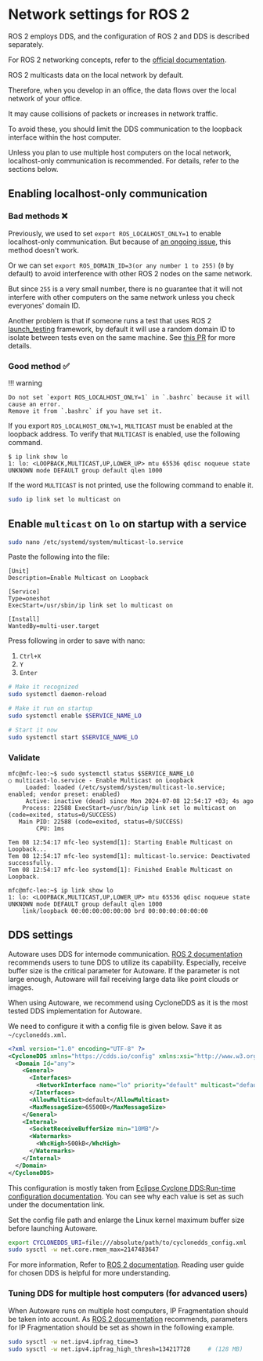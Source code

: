# Network settings for ROS 2

ROS 2 employs DDS, and the configuration of ROS 2 and DDS is described separately.

For ROS 2 networking concepts, refer to the [official documentation](http://design.ros2.org/articles/ros_on_dds.html).

ROS 2 multicasts data on the local network by default.

Therefore, when you develop in an office, the data flows over the local network of your office.

It may cause collisions of packets or increases in network traffic.

To avoid these, you should limit the DDS communication to the loopback interface within the host computer.

Unless you plan to use multiple host computers on the local network, localhost-only communication is recommended.
For details, refer to the sections below.

## Enabling localhost-only communication

### Bad methods ❌

Previously, we used to set `export ROS_LOCALHOST_ONLY=1` to enable localhost-only communication.
But because of [an ongoing issue](https://github.com/ros2/rmw_cyclonedds/issues/370), this method doesn't work.

Or we can set `export ROS_DOMAIN_ID=3(or any number 1 to 255)` (`0` by default) to avoid interference with other ROS 2 nodes on the same network.

But since `255` is a very small number, there is no guarantee that it will not interfere with other computers on the same network unless you check everyones' domain ID.

Another problem is that if someone runs a test that uses ROS 2 [launch_testing](https://github.com/ros2/launch/blob/a317c54bbbf2dfeec35fbb6d2b5913939d02750d/launch_testing/README.md) framework,
by default it will use a random domain ID to isolate between tests even on the same machine.
See [this PR](https://github.com/ros2/launch/pull/251) for more details.

### Good method ✅

!!! warning

    Do not set `export ROS_LOCALHOST_ONLY=1` in `.bashrc` because it will cause an error.
    Remove it from `.bashrc` if you have set it.

If you export `ROS_LOCALHOST_ONLY=1`, `MULTICAST` must be enabled at the loopback address.
To verify that `MULTICAST` is enabled, use the following command.

```console
$ ip link show lo
1: lo: <LOOPBACK,MULTICAST,UP,LOWER_UP> mtu 65536 qdisc noqueue state UNKNOWN mode DEFAULT group default qlen 1000
```

If the word `MULTICAST` is not printed, use the following command to enable it.

```bash
sudo ip link set lo multicast on
```

## Enable `multicast` on `lo` on startup with a service

```bash
sudo nano /etc/systemd/system/multicast-lo.service
```

Paste the following into the file:

```service
[Unit]
Description=Enable Multicast on Loopback

[Service]
Type=oneshot
ExecStart=/usr/sbin/ip link set lo multicast on

[Install]
WantedBy=multi-user.target
```

Press following in order to save with nano:

1. `Ctrl+X`
2. `Y`
3. `Enter`

```bash
# Make it recognized
sudo systemctl daemon-reload

# Make it run on startup
sudo systemctl enable $SERVICE_NAME_LO

# Start it now
sudo systemctl start $SERVICE_NAME_LO
```

### Validate

```console
mfc@mfc-leo:~$ sudo systemctl status $SERVICE_NAME_LO
○ multicast-lo.service - Enable Multicast on Loopback
     Loaded: loaded (/etc/systemd/system/multicast-lo.service; enabled; vendor preset: enabled)
     Active: inactive (dead) since Mon 2024-07-08 12:54:17 +03; 4s ago
    Process: 22588 ExecStart=/usr/bin/ip link set lo multicast on (code=exited, status=0/SUCCESS)
   Main PID: 22588 (code=exited, status=0/SUCCESS)
        CPU: 1ms

Tem 08 12:54:17 mfc-leo systemd[1]: Starting Enable Multicast on Loopback...
Tem 08 12:54:17 mfc-leo systemd[1]: multicast-lo.service: Deactivated successfully.
Tem 08 12:54:17 mfc-leo systemd[1]: Finished Enable Multicast on Loopback.
```

```console
mfc@mfc-leo:~$ ip link show lo
1: lo: <LOOPBACK,MULTICAST,UP,LOWER_UP> mtu 65536 qdisc noqueue state UNKNOWN mode DEFAULT group default qlen 1000
    link/loopback 00:00:00:00:00:00 brd 00:00:00:00:00:00
```

## DDS settings

Autoware uses DDS for internode communication. [ROS 2 documentation](https://docs.ros.org/en/humble/How-To-Guides/DDS-tuning.html) recommends users to tune DDS to utilize its capability. Especially, receive buffer size is the critical parameter for Autoware. If the parameter is not large enough, Autoware will fail receiving large data like point clouds or images.

When using Autoware, we recommend using CycloneDDS as it is the most tested DDS implementation for Autoware.

We need to configure it with a config file is given below. Save it as `~/cyclonedds.xml`.

```xml
<?xml version="1.0" encoding="UTF-8" ?>
<CycloneDDS xmlns="https://cdds.io/config" xmlns:xsi="http://www.w3.org/2001/XMLSchema-instance" xsi:schemaLocation="https://cdds.io/config https://raw.githubusercontent.com/eclipse-cyclonedds/cyclonedds/master/etc/cyclonedds.xsd">
  <Domain Id="any">
    <General>
      <Interfaces>
        <NetworkInterface name="lo" priority="default" multicast="default" />
      </Interfaces>
      <AllowMulticast>default</AllowMulticast>
      <MaxMessageSize>65500B</MaxMessageSize>
    </General>
    <Internal>
      <SocketReceiveBufferSize min="10MB"/>
      <Watermarks>
        <WhcHigh>500kB</WhcHigh>
      </Watermarks>
    </Internal>
  </Domain>
</CycloneDDS>
```

This configuration is mostly taken from [Eclipse Cyclone DDS:Run-time configuration documentation](https://github.com/eclipse-cyclonedds/cyclonedds/tree/a10ced3c81cc009e7176912190f710331a4d6caf#run-time-configuration).
You can see why each value is set as such under the documentation link.

Set the config file path and enlarge the Linux kernel maximum buffer size before launching Autoware.

```bash
export CYCLONEDDS_URI=file:///absolute/path/to/cyclonedds_config.xml
sudo sysctl -w net.core.rmem_max=2147483647
```

For more information, Refer to [ROS 2 documentation](https://docs.ros.org/en/humble/How-To-Guides/DDS-tuning.html). Reading user guide for chosen DDS is helpful for more understanding.

### Tuning DDS for multiple host computers (for advanced users)

When Autoware runs on multiple host computers, IP Fragmentation should be taken into account. As [ROS 2 documentation](https://docs.ros.org/en/humble/How-To-Guides/DDS-tuning.html#cross-vendor-tuning) recommends, parameters for IP Fragmentation should be set as shown in the following example.

```bash
sudo sysctl -w net.ipv4.ipfrag_time=3
sudo sysctl -w net.ipv4.ipfrag_high_thresh=134217728     # (128 MB)
```
